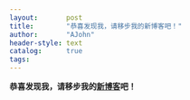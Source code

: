 ```yaml
---
layout:       post
title:        "恭喜发现我，请移步我的新博客吧！"
author:       "AJohn"
header-style: text
catalog:      true
tags:
---
```



**恭喜发现我，请移步我的[新博客](https://ajohn.top/)吧！**